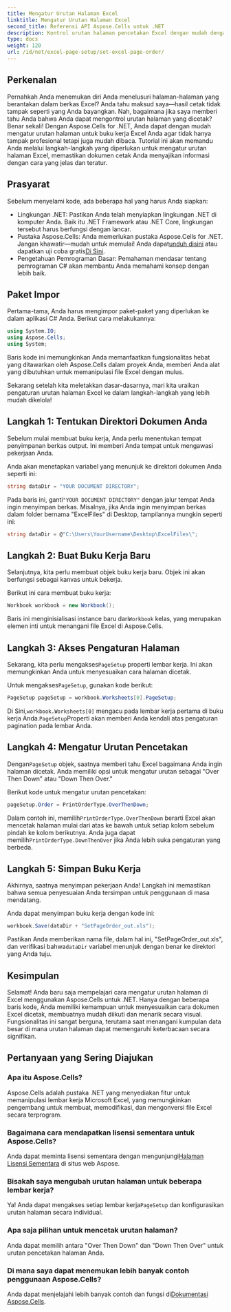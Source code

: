 ```yaml
---
title: Mengatur Urutan Halaman Excel
linktitle: Mengatur Urutan Halaman Excel
second_title: Referensi API Aspose.Cells untuk .NET
description: Kontrol urutan halaman pencetakan Excel dengan mudah dengan Aspose.Cells untuk .NET. Pelajari cara menyesuaikan alur kerja Anda dalam panduan langkah demi langkah ini.
type: docs
weight: 120
url: /id/net/excel-page-setup/set-excel-page-order/
---
```

## Perkenalan

Pernahkah Anda menemukan diri Anda menelusuri halaman-halaman yang berantakan dalam berkas Excel? Anda tahu maksud saya—hasil cetak tidak tampak seperti yang Anda bayangkan. Nah, bagaimana jika saya memberi tahu Anda bahwa Anda dapat mengontrol urutan halaman yang dicetak? Benar sekali! Dengan Aspose.Cells for .NET, Anda dapat dengan mudah mengatur urutan halaman untuk buku kerja Excel Anda agar tidak hanya tampak profesional tetapi juga mudah dibaca. Tutorial ini akan memandu Anda melalui langkah-langkah yang diperlukan untuk mengatur urutan halaman Excel, memastikan dokumen cetak Anda menyajikan informasi dengan cara yang jelas dan teratur.

## Prasyarat

Sebelum menyelami kode, ada beberapa hal yang harus Anda siapkan:

- Lingkungan .NET: Pastikan Anda telah menyiapkan lingkungan .NET di komputer Anda. Baik itu .NET Framework atau .NET Core, lingkungan tersebut harus berfungsi dengan lancar.
-  Pustaka Aspose.Cells: Anda memerlukan pustaka Aspose.Cells for .NET. Jangan khawatir—mudah untuk memulai! Anda dapat[unduh disini](https://releases.aspose.com/cells/net/) atau dapatkan uji coba gratis[Di Sini](https://releases.aspose.com/).
- Pengetahuan Pemrograman Dasar: Pemahaman mendasar tentang pemrograman C# akan membantu Anda memahami konsep dengan lebih baik.

## Paket Impor

Pertama-tama, Anda harus mengimpor paket-paket yang diperlukan ke dalam aplikasi C# Anda. Berikut cara melakukannya:

```csharp
using System.IO;
using Aspose.Cells;
using System;
```

Baris kode ini memungkinkan Anda memanfaatkan fungsionalitas hebat yang ditawarkan oleh Aspose.Cells dalam proyek Anda, memberi Anda alat yang dibutuhkan untuk memanipulasi file Excel dengan mulus.

Sekarang setelah kita meletakkan dasar-dasarnya, mari kita uraikan pengaturan urutan halaman Excel ke dalam langkah-langkah yang lebih mudah dikelola!

## Langkah 1: Tentukan Direktori Dokumen Anda

Sebelum mulai membuat buku kerja, Anda perlu menentukan tempat penyimpanan berkas output. Ini memberi Anda tempat untuk mengawasi pekerjaan Anda. 

Anda akan menetapkan variabel yang menunjuk ke direktori dokumen Anda seperti ini:

```csharp
string dataDir = "YOUR DOCUMENT DIRECTORY";
```

 Pada baris ini, ganti`"YOUR DOCUMENT DIRECTORY"` dengan jalur tempat Anda ingin menyimpan berkas. Misalnya, jika Anda ingin menyimpan berkas dalam folder bernama "ExcelFiles" di Desktop, tampilannya mungkin seperti ini:

```csharp
string dataDir = @"C:\Users\YourUsername\Desktop\ExcelFiles\";
```

## Langkah 2: Buat Buku Kerja Baru


Selanjutnya, kita perlu membuat objek buku kerja baru. Objek ini akan berfungsi sebagai kanvas untuk bekerja.

Berikut ini cara membuat buku kerja:

```csharp
Workbook workbook = new Workbook();
```

 Baris ini menginisialisasi instance baru dari`Workbook` kelas, yang merupakan elemen inti untuk menangani file Excel di Aspose.Cells.

## Langkah 3: Akses Pengaturan Halaman


 Sekarang, kita perlu mengakses`PageSetup` properti lembar kerja. Ini akan memungkinkan Anda untuk menyesuaikan cara halaman dicetak.

 Untuk mengakses`PageSetup`, gunakan kode berikut:

```csharp
PageSetup pageSetup = workbook.Worksheets[0].PageSetup;
```

 Di Sini,`workbook.Worksheets[0]` mengacu pada lembar kerja pertama di buku kerja Anda.`PageSetup`Properti akan memberi Anda kendali atas pengaturan pagination pada lembar Anda.

## Langkah 4: Mengatur Urutan Pencetakan


 Dengan`PageSetup` objek, saatnya memberi tahu Excel bagaimana Anda ingin halaman dicetak. Anda memiliki opsi untuk mengatur urutan sebagai "Over Then Down" atau "Down Then Over."

Berikut kode untuk mengatur urutan pencetakan:

```csharp
pageSetup.Order = PrintOrderType.OverThenDown;
```

 Dalam contoh ini, memilih`PrintOrderType.OverThenDown` berarti Excel akan mencetak halaman mulai dari atas ke bawah untuk setiap kolom sebelum pindah ke kolom berikutnya. Anda juga dapat memilih`PrintOrderType.DownThenOver` jika Anda lebih suka pengaturan yang berbeda.

## Langkah 5: Simpan Buku Kerja


Akhirnya, saatnya menyimpan pekerjaan Anda! Langkah ini memastikan bahwa semua penyesuaian Anda tersimpan untuk penggunaan di masa mendatang.

Anda dapat menyimpan buku kerja dengan kode ini:

```csharp
workbook.Save(dataDir + "SetPageOrder_out.xls");
```

 Pastikan Anda memberikan nama file, dalam hal ini, "SetPageOrder_out.xls", dan verifikasi bahwa`dataDir` variabel menunjuk dengan benar ke direktori yang Anda tuju.

## Kesimpulan

Selamat! Anda baru saja mempelajari cara mengatur urutan halaman di Excel menggunakan Aspose.Cells untuk .NET. Hanya dengan beberapa baris kode, Anda memiliki kemampuan untuk menyesuaikan cara dokumen Excel dicetak, membuatnya mudah diikuti dan menarik secara visual. Fungsionalitas ini sangat berguna, terutama saat menangani kumpulan data besar di mana urutan halaman dapat memengaruhi keterbacaan secara signifikan. 

## Pertanyaan yang Sering Diajukan

### Apa itu Aspose.Cells?
Aspose.Cells adalah pustaka .NET yang menyediakan fitur untuk memanipulasi lembar kerja Microsoft Excel, yang memungkinkan pengembang untuk membuat, memodifikasi, dan mengonversi file Excel secara terprogram.

### Bagaimana cara mendapatkan lisensi sementara untuk Aspose.Cells?
 Anda dapat meminta lisensi sementara dengan mengunjungi[Halaman Lisensi Sementara](https://purchase.aspose.com/temporary-license/) di situs web Aspose.

### Bisakah saya mengubah urutan halaman untuk beberapa lembar kerja?
 Ya! Anda dapat mengakses setiap lembar kerja`PageSetup` dan konfigurasikan urutan halaman secara individual.

### Apa saja pilihan untuk mencetak urutan halaman?
Anda dapat memilih antara "Over Then Down" dan "Down Then Over" untuk urutan pencetakan halaman Anda.

### Di mana saya dapat menemukan lebih banyak contoh penggunaan Aspose.Cells?
Anda dapat menjelajahi lebih banyak contoh dan fungsi di[Dokumentasi Aspose.Cells](https://reference.aspose.com/cells/net/).